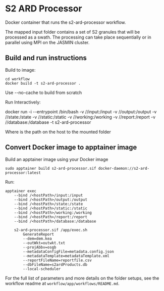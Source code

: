 S2 ARD Processor
================

Docker container that runs the s2-ard-processor workflow.

The mapped input folder contains a set of S2 granules that will be processed as a swath. The processing can take place sequentially or in parallel using MPI on the JASMIN cluster.

Build and run instructions
--------------------------

Build to image:

    cd workflow
    docker build -t s2-ard-processor .

Use --no-cache to build from scratch

Run Interactively:

docker run -i --entrypoint /bin/bash 
    -v /<hostPath>/input:/input 
    -v /<hostPath>/output:/output 
    -v /<hostPath>/state:/state 
    -v /<hostPath>/static:/static 
    -v /<hostPath>/working:/working 
    -v /<hostPath>/report:/report
    -v /<hostPath>/database:/database 
    -t s2-ard-processor

Where <hostpath> is the path on the host to the mounted folder

Convert Docker image to apptainer image
-----------------------------------------

Build an apptainer image using your Docker image

    sudo apptainer build s2-ard-processor.sif docker-daemon://s2-ard-processor:latest

Run:

    apptainer exec 
        --bind /<hostPath>/input:/input 
        --bind /<hostPath>/output:/output 
        --bind /<hostPath>/state:/state 
        --bind /<hostPath>/static:/static 
        --bind /<hostPath>/working:/working
        --bind /<hostPath>/report:/report
        --bind /<hostPath>/database:/database
        
        s2-ard-processor.sif /app/exec.sh 
            GenerateReport
            --dem=dem.kea 
            --outWkt=outwkt.txt 
            --projAbbv=osgb
            --metadataConfigFile=metadata.config.json 
            --metadataTemplate=metadataTemplate.xml
            --reportFileName=reportfile.csv
            --dbFileName=s2ardProducts.db
            --local-scheduler


For the full list of parameters and more details on the folder setups, see the workflow readme at `workflow/app/workflows/README.md`.